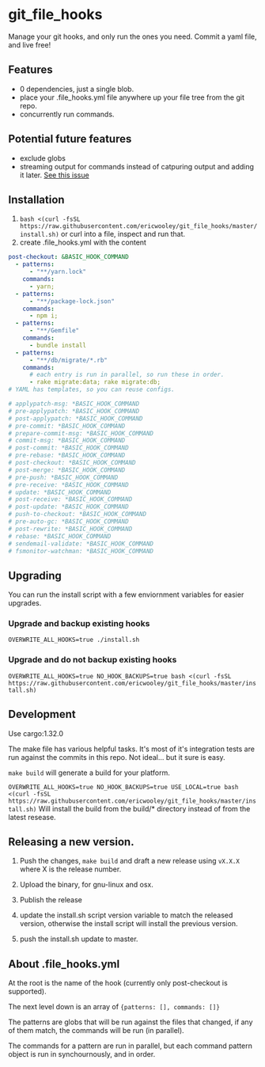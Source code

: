 # git_file_hooks

Manage your git hooks, and only run the ones you need. Commit a yaml file, and live free!

## Features
* 0 dependencies, just a single blob.
* place your .file_hooks.yml file anywhere up your file tree from the git repo.
* concurrently run commands. 

## Potential future features
* exclude globs
* streaming output for commands instead of catpuring output and adding it later. [See this issue](https://github.com/sagiegurari/run_script/issues/4)

## Installation

1.  `bash <(curl -fsSL https://raw.githubusercontent.com/ericwooley/git_file_hooks/master/install.sh)` or curl into a file, inspect and run that.
2.  create .file_hooks.yml with the content

```yml
post-checkout: &BASIC_HOOK_COMMAND
  - patterns:
      - "**/yarn.lock"
    commands:
      - yarn;
  - patterns:
      - "**/package-lock.json"
    commands:
      - npm i;
  - patterns:
      - "**/Gemfile"
    commands:
      - bundle install
  - patterns:
      - "**/db/migrate/*.rb"
    commands:
      # each entry is run in parallel, so run these in order.
      - rake migrate:data; rake migrate:db;
# YAML has templates, so you can reuse configs.

# applypatch-msg: *BASIC_HOOK_COMMAND
# pre-applypatch: *BASIC_HOOK_COMMAND
# post-applypatch: *BASIC_HOOK_COMMAND
# pre-commit: *BASIC_HOOK_COMMAND
# prepare-commit-msg: *BASIC_HOOK_COMMAND
# commit-msg: *BASIC_HOOK_COMMAND
# post-commit: *BASIC_HOOK_COMMAND
# pre-rebase: *BASIC_HOOK_COMMAND
# post-checkout: *BASIC_HOOK_COMMAND
# post-merge: *BASIC_HOOK_COMMAND
# pre-push: *BASIC_HOOK_COMMAND
# pre-receive: *BASIC_HOOK_COMMAND
# update: *BASIC_HOOK_COMMAND
# post-receive: *BASIC_HOOK_COMMAND
# post-update: *BASIC_HOOK_COMMAND
# push-to-checkout: *BASIC_HOOK_COMMAND
# pre-auto-gc: *BASIC_HOOK_COMMAND
# post-rewrite: *BASIC_HOOK_COMMAND
# rebase: *BASIC_HOOK_COMMAND
# sendemail-validate: *BASIC_HOOK_COMMAND
# fsmonitor-watchman: *BASIC_HOOK_COMMAND
```

## Upgrading
You can run the install script with a few enviornment variables for easier upgrades.
### Upgrade and backup existing hooks
`OVERWRITE_ALL_HOOKS=true ./install.sh`
### Upgrade and do not backup existing hooks
`OVERWRITE_ALL_HOOKS=true NO_HOOK_BACKUPS=true bash <(curl -fsSL https://raw.githubusercontent.com/ericwooley/git_file_hooks/master/install.sh)`

## Development
Use cargo:1.32.0

The make file has various helpful tasks. It's most of it's integration tests are run against the commits in this repo. Not ideal... but it sure is easy.

`make build` will generate a build for your platform. 

`OVERWRITE_ALL_HOOKS=true NO_HOOK_BACKUPS=true USE_LOCAL=true bash <(curl -fsSL https://raw.githubusercontent.com/ericwooley/git_file_hooks/master/install.sh)` Will install the build from the build/* directory instead of from the latest resease.

## Releasing a new version.
1. Push the changes, `make build` and draft a new release using `vX.X.X` where X is the release number.

2. Upload the binary, for gnu-linux and osx. 

3. Publish the release

4. update the install.sh script version variable to match the released version, otherwise the install script will install the previous version. 

5. push the install.sh update to master.


## About .file_hooks.yml

At the root is the name of the hook (currently only post-checkout is supported).

The next level down is an array of `{patterns: [], commands: []}`

The patterns are globs that will be run against the files that changed, if any of them match, the commands will be run (in parallel).

The commands for a pattern are run in parallel, but each command pattern object is run in synchournously, and in order.
